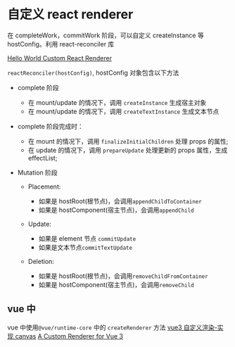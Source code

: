 # 自定义 react renderer

在 completeWork，commitWork 阶段，可以自定义 createInstance 等 hostConfig。利用 react-reconciler 库

[Hello World Custom React Renderer](https://agent-hunt.medium.com/hello-world-custom-react-renderer-9a95b7cd04bc)

`reactReconciler(hostConfig)`, hostConfig 对象包含以下方法

- complete 阶段
  - 在 mount/update 的情况下，调用 `createInstance` 生成宿主对象
  - 在 mount/update 的情况下，调用 `createTextInstance` 生成文本节点
- complete 阶段完成时：

  - 在 mount 的情况下，调用 `finalizeInitialChildren` 处理 props 的属性;
  - 在 update 的情况下，调用 `prepareUpdate` 处理更新的 props 属性，生成 effectList;

- Mutation 阶段

  - Placement:

    - 如果是 hostRoot(根节点)，会调用`appendChildToContainer`
    - 如果是 hostComponent(宿主节点)，会调用`appendChild`

  - Update:

    - 如果是 element 节点 `commitUpdate`
    - 如果是文本节点`commitTextUpdate`

  - Deletion:
    - 如果是 hostRoot(根节点)，会调用`removeChildFromContainer`
    - 如果是 hostComponent(宿主节点)，会调用`removeChild`

## vue 中

vue 中使用`@vue/runtime-core` 中的 `createRenderer` 方法
[vue3 自定义渲染-实现 canvas](https://www.cnblogs.com/soonK/p/14590869.html)
[A Custom Renderer for Vue 3](https://vuejs-course.com/blog/a-custom-renderer-for-vue-3)
